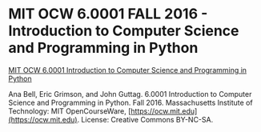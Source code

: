 # MIT OCW 6.0001 FALL 2016 - Introduction to Computer Science and Programming in Python


[MIT OCW 6.0001 Introduction to Computer Science and Programming in Python](https://ocw.mit.edu/courses/electrical-engineering-and-computer-science/6-0001-introduction-to-computer-science-and-programming-in-python-fall-2016/index.htm)

Ana Bell, Eric Grimson, and John Guttag. 6.0001 Introduction to Computer Science and Programming in Python. Fall 2016. Massachusetts Institute of Technology: MIT OpenCourseWare, [https://ocw.mit.edu](https://ocw.mit.edu). License: Creative Commons BY-NC-SA.
